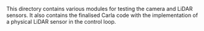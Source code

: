 This directory contains various modules for testing the camera and LiDAR sensors. It also contains the finalised Carla code with the implementation of a physical LiDAR sensor in the control loop.

